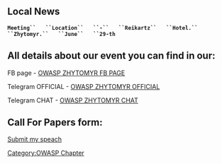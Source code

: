 ## Local News

**`Meeting``   ``Location``   ``-``   ``Reikartz``   ``Hotel.``
 ``Zhytomyr.``   ``June``   ``29-th`**

## **All details about our event you can find in our:**

FB page - [OWASP ZHYTOMYR FB
PAGE](https://www.facebook.com/owaspzhytomyr/)

Telegram OFFICIAL - [OWASP ZHYTOMYR
OFFICIAL](https://t.me/OWASP_ZHYTOMYR_OFFICIAL)

Telegram CHAT - [OWASP ZHYTOMYR CHAT](https://t.me/OWASP_ZHYTOMYR_CHAT)

## **Call For Papers form:**

[Submit my
speach](https://docs.google.com/forms/d/e/1FAIpQLSfBmSUdjGcZFkCs6hyeeN7o89Dg-gh1JvyfARccfPr9cQkImQ/viewform)

[Category:OWASP Chapter](Category:OWASP_Chapter "wikilink")